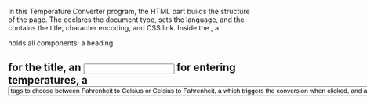 In this Temperature Converter program, the HTML part builds the structure of the page. The <!DOCTYPE html> declares the document type, <html lang="en"> sets the language, and the <head> contains the title, character encoding, and CSS link. Inside the <body>, a <div class="container"> holds all components: a heading <h2> for the title, an <input type="number"> for entering temperatures, a <select> dropdown with <option> tags to choose between Fahrenheit to Celsius or Celsius to Fahrenheit, a <button> which triggers the conversion when clicked, and a <div id="result"> to display the output. The CSS file styles the components, giving the body a clean font and background, while the container is centered with padding, rounded corners, and a box shadow. Inputs, buttons, and selects are styled for size and spacing, and the button changes color on hover. The JavaScript defines the convertTemperature() function, which collects user input using document.getElementById, converts it to a number with parseFloat, and checks for validity using isNaN. If valid, it applies the correct formula—(F − 32) × 5/9 for Fahrenheit to Celsius or (C × 9/5) + 32 for Celsius to Fahrenheit—rounds the result to two decimal places using .toFixed(2), and displays it in the result <div>. This integration of HTML, CSS, and JavaScript makes a functional and neatly styled calculator.
